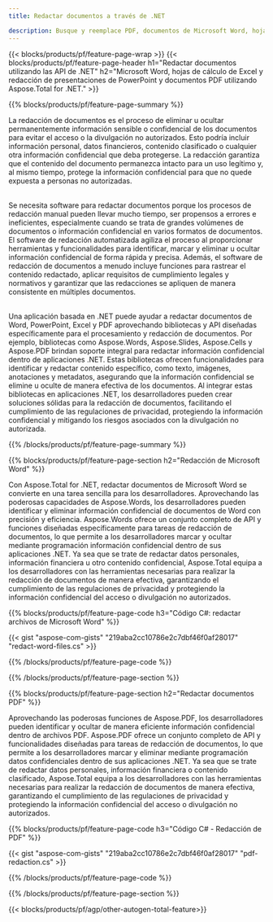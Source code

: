 ```yaml
---
title: Redactar documentos a través de .NET 

description: Busque y reemplace PDF, documentos de Microsoft Word, hojas de cálculo de Excel y datos de presentaciones de PowerPoint a través de la aplicación .NET. Código C# listado
---
```


{{< blocks/products/pf/feature-page-wrap >}}
{{< blocks/products/pf/feature-page-header h1="Redactar documentos utilizando las API de .NET" h2="Microsoft Word, hojas de cálculo de Excel y redacción de presentaciones de PowerPoint y documentos PDF utilizando Aspose.Total for .NET." >}}

{{% blocks/products/pf/feature-page-summary %}}

La redacción de documentos es el proceso de eliminar u ocultar permanentemente información sensible o confidencial de los documentos para evitar el acceso o la divulgación no autorizados. Esto podría incluir información personal, datos financieros, contenido clasificado o cualquier otra información confidencial que deba protegerse. La redacción garantiza que el contenido del documento permanezca intacto para un uso legítimo y, al mismo tiempo, protege la información confidencial para que no quede expuesta a personas no autorizadas. <br /><br />

Se necesita software para redactar documentos porque los procesos de redacción manual pueden llevar mucho tiempo, ser propensos a errores e ineficientes, especialmente cuando se trata de grandes volúmenes de documentos o información confidencial en varios formatos de documentos. El software de redacción automatizada agiliza el proceso al proporcionar herramientas y funcionalidades para identificar, marcar y eliminar u ocultar información confidencial de forma rápida y precisa. Además, el software de redacción de documentos a menudo incluye funciones para rastrear el contenido redactado, aplicar requisitos de cumplimiento legales y normativos y garantizar que las redacciones se apliquen de manera consistente en múltiples documentos.<br /><br />

Una aplicación basada en .NET puede ayudar a redactar documentos de Word, PowerPoint, Excel y PDF aprovechando bibliotecas y API diseñadas específicamente para el procesamiento y redacción de documentos. Por ejemplo, bibliotecas como Aspose.Words, Aspose.Slides, Aspose.Cells y Aspose.PDF brindan soporte integral para redactar información confidencial dentro de aplicaciones .NET. Estas bibliotecas ofrecen funcionalidades para identificar y redactar contenido específico, como texto, imágenes, anotaciones y metadatos, asegurando que la información confidencial se elimine u oculte de manera efectiva de los documentos. Al integrar estas bibliotecas en aplicaciones .NET, los desarrolladores pueden crear soluciones sólidas para la redacción de documentos, facilitando el cumplimiento de las regulaciones de privacidad, protegiendo la información confidencial y mitigando los riesgos asociados con la divulgación no autorizada.


{{% /blocks/products/pf/feature-page-summary  %}}

{{% blocks/products/pf/feature-page-section  h2="Redacción de Microsoft Word" %}}

Con Aspose.Total for .NET, redactar documentos de Microsoft Word se convierte en una tarea sencilla para los desarrolladores. Aprovechando las poderosas capacidades de Aspose.Words, los desarrolladores pueden identificar y eliminar información confidencial de documentos de Word con precisión y eficiencia. Aspose.Words ofrece un conjunto completo de API y funciones diseñadas específicamente para tareas de redacción de documentos, lo que permite a los desarrolladores marcar y ocultar mediante programación información confidencial dentro de sus aplicaciones .NET. Ya sea que se trate de redactar datos personales, información financiera u otro contenido confidencial, Aspose.Total equipa a los desarrolladores con las herramientas necesarias para realizar la redacción de documentos de manera efectiva, garantizando el cumplimiento de las regulaciones de privacidad y protegiendo la información confidencial del acceso o divulgación no autorizados.

{{% blocks/products/pf/feature-page-code h3="Código C#: redactar archivos de Microsoft Word" %}}

{{< gist "aspose-com-gists" "219aba2cc10786e2c7dbf46f0af28017" "redact-word-files.cs" >}}

{{% /blocks/products/pf/feature-page-code  %}}

{{% /blocks/products/pf/feature-page-section %}}

{{% blocks/products/pf/feature-page-section  h2="Redactar documentos PDF" %}}

Aprovechando las poderosas funciones de Aspose.PDF, los desarrolladores pueden identificar y ocultar de manera eficiente información confidencial dentro de archivos PDF. Aspose.PDF ofrece un conjunto completo de API y funcionalidades diseñadas para tareas de redacción de documentos, lo que permite a los desarrolladores marcar y eliminar mediante programación datos confidenciales dentro de sus aplicaciones .NET. Ya sea que se trate de redactar datos personales, información financiera o contenido clasificado, Aspose.Total equipa a los desarrolladores con las herramientas necesarias para realizar la redacción de documentos de manera efectiva, garantizando el cumplimiento de las regulaciones de privacidad y protegiendo la información confidencial del acceso o divulgación no autorizados.

{{% blocks/products/pf/feature-page-code h3="Código C# - Redacción de PDF" %}}

{{< gist "aspose-com-gists" "219aba2cc10786e2c7dbf46f0af28017" "pdf-redaction.cs" >}}

{{% /blocks/products/pf/feature-page-code  %}}

{{% /blocks/products/pf/feature-page-section %}}

{{< blocks/products/pf/agp/other-autogen-total-feature>}}